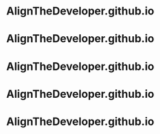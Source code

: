 # AlignTheDeveloper.github.io
# AlignTheDeveloper.github.io
# AlignTheDeveloper.github.io
# AlignTheDeveloper.github.io
# AlignTheDeveloper.github.io
